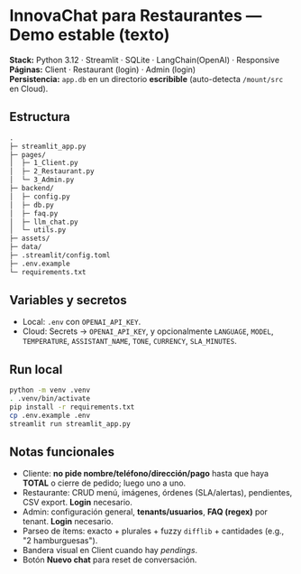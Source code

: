
# InnovaChat para Restaurantes — Demo estable (texto)

**Stack:** Python 3.12 · Streamlit · SQLite · LangChain(OpenAI) · Responsive  
**Páginas:** Client · Restaurant (login) · Admin (login)  
**Persistencia:** `app.db` en un directorio **escribible** (auto-detecta `/mount/src` en Cloud).

## Estructura
```txt
.
├─ streamlit_app.py
├─ pages/
│  ├─ 1_Client.py
│  ├─ 2_Restaurant.py
│  └─ 3_Admin.py
├─ backend/
│  ├─ config.py
│  ├─ db.py
│  ├─ faq.py
│  ├─ llm_chat.py
│  └─ utils.py
├─ assets/
├─ data/
├─ .streamlit/config.toml
├─ .env.example
└─ requirements.txt
```

## Variables y secretos
- Local: `.env` con `OPENAI_API_KEY`.
- Cloud: Secrets → `OPENAI_API_KEY`, y opcionalmente `LANGUAGE`, `MODEL`, `TEMPERATURE`, `ASSISTANT_NAME`, `TONE`, `CURRENCY`, `SLA_MINUTES`.

## Run local
```bash
python -m venv .venv
. .venv/bin/activate
pip install -r requirements.txt
cp .env.example .env
streamlit run streamlit_app.py
```

## Notas funcionales
- Cliente: **no pide nombre/teléfono/dirección/pago** hasta que haya **TOTAL** o cierre de pedido; luego uno a uno.
- Restaurante: CRUD menú, imágenes, órdenes (SLA/alertas), pendientes, CSV export. **Login** necesario.
- Admin: configuración general, **tenants/usuarios**, **FAQ (regex)** por tenant. **Login** necesario.
- Parseo de ítems: exacto + plurales + fuzzy `difflib` + cantidades (e.g., "2 hamburguesas").
- Bandera visual en Client cuando hay *pendings*.
- Botón **Nuevo chat** para reset de conversación.
